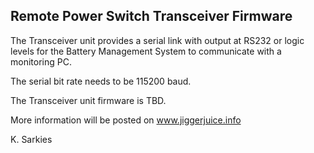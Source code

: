 Remote Power Switch Transceiver Firmware
----------------------------------------

The Transceiver unit provides a serial link with output at RS232 or logic levels
for the Battery Management System to communicate with a monitoring PC.

The serial bit rate needs to be 115200 baud.

The Transceiver unit firmware is TBD.

More information will be posted on www.jiggerjuice.info

K. Sarkies

